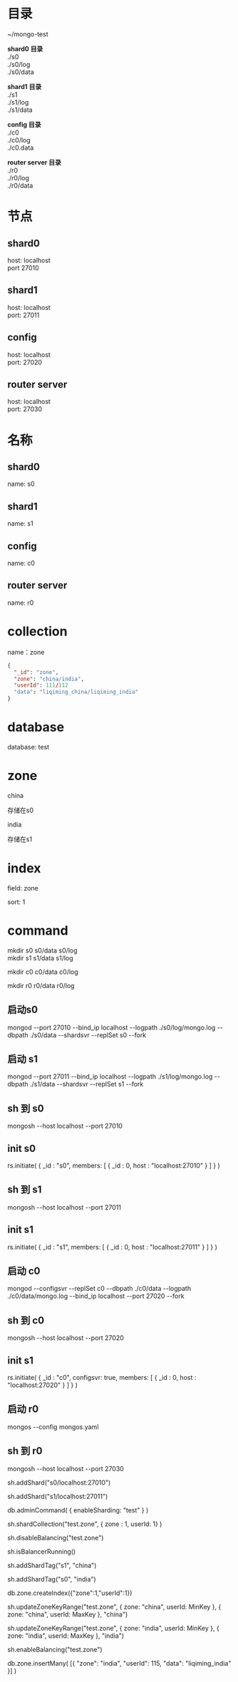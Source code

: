 # 目录
~/mongo-test

__shard0 目录__  
./s0  
./s0/log  
./s0/data  


**shard1 目录**  
./s1  
./s1/log  
./s1/data  

__config 目录__  
./c0  
./c0/log  
./c0.data  

**router server 目录**  
./r0  
./r0/log  
./r0/data  

# 节点

## shard0

host: localhost  
port 27010

## shard1

host: localhost  
port: 27011

## config

host: localhost  
port: 27020

## router server

host: localhost  
port: 27030

# 名称

## shard0

name: s0

## shard1 

name: s1

## config

name: c0

## router server

name: r0

# collection

name：zone

```json
{
  "_id": "zone",
  "zone": "china/india",
  "userId": 111/112
  "data": "liqiming_china/liqiming_india"
}

```

# database

database: test

# zone

china 

存储在s0

india

存储在s1

# index

field: zone  

sort: 1

# command

mkdir s0 s0/data s0/log  
mkdir s1 s1/data s1/log

mkdir c0 c0/data c0/log

mkdir r0 r0/data r0/log

## 启动s0

mongod --port 27010 --bind_ip localhost --logpath ./s0/log/mongo.log --dbpath ./s0/data --shardsvr --replSet s0 --fork

## 启动 s1

mongod --port 27011 --bind_ip localhost --logpath ./s1/log/mongo.log --dbpath ./s1/data --shardsvr --replSet s1 --fork

## sh 到 s0

mongosh --host localhost --port 27010

## init s0

rs.initiate(
  {
    _id : "s0",
    members: [
      { _id : 0, host : "localhost:27010" }
    ]
  }
)

## sh 到 s1

mongosh --host localhost --port 27011

## init s1

rs.initiate(
  {
    _id : "s1",
    members: [
      { _id : 0, host : "localhost:27011" }
    ]
  }
)


## 启动 c0

mongod --configsvr --replSet c0 --dbpath ./c0/data --logpath ./c0/data/mongo.log --bind_ip localhost --port 27020 --fork

## sh 到 c0

mongosh --host localhost --port 27020

## init s1

rs.initiate(
  {
    _id : "c0",
    configsvr: true,
    members: [
      { _id : 0, host : "localhost:27020" }
    ]
  }
)

## 启动 r0

mongos --config mongos.yaml

## sh  到 r0

mongosh --host localhost --port 27030

sh.addShard("s0/localhost:27010")

sh.addShard("s1/localhost:27011")


db.adminCommand( { enableSharding: "test" } )

sh.shardCollection("test.zone", { zone : 1, userId: 1} )

sh.disableBalancing("test.zone")

 sh.isBalancerRunning() 

 sh.addShardTag("s1", "china")

 sh.addShardTag("s0", "india")

db.zone.createIndex({"zone":1,"userId":1})

sh.updateZoneKeyRange("test.zone", { zone: "china", userId: MinKey }, { zone: "china", userId: MaxKey  }, "china")

sh.updateZoneKeyRange("test.zone", { zone: "india", userId: MinKey }, { zone: "india", userId: MaxKey }, "india")

sh.enableBalancing("test.zone")

db.zone.insertMany(
   [{
  "zone": "india",
  "userId": 115,
  "data": "liqiming_india"
}]
)

